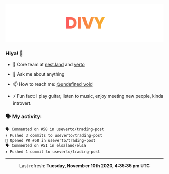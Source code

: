 
![](https://github.com/divy-work/divy-work/raw/master/assets/divy.png)

### Hiya! 👋

- 🔭 Core team at [nest.land](https://github.com/nestdotland/nest.land) and [verto](https://github.com/useverto/verto)

- 💬 Ask me about anything

- 📫 How to reach me: [@undefined_void](https://instagram.com/divy.exe)

- ⚡ Fun fact: I play guitar, listen to music, enjoy meeting new people, kinda introvert.

### 🗣 My activity:

```
🗣 Commented on #58 in useverto/trading-post
⬆️ Pushed 3 commits to useverto/trading-post
💪 Opened PR #58 in useverto/trading-post
🗣 Commented on #51 in elsaland/elsa
⬆️ Pushed 1 commit to useverto/trading-post
```

------------
<p align="center">Last refresh: <b>Tuesday, November 10th 2020, 4:35:35 pm UTC</b></p>
